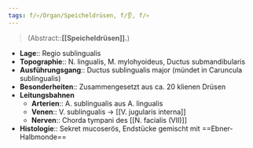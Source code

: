 ```yaml
---
tags: f/💀/Organ/Speicheldrüsen, f/👂, f/💀
---
```

> (Abstract::**[[Speicheldrüsen]].**)
- **Lage**:: Regio sublingualis
- **Topographie**:: N. lingualis, M. mylohyoideus, Ductus submandibularis
- **Ausführungsgang**:: Ductus sublingualis major (mündet in Caruncula sublingualis)
- **Besonderheiten**:: Zusammengesetzt aus ca. 20 klienen Drüsen
- **Leitungsbahnen**
	- **Arterien**:: A. sublingualis aus A. lingualis
	- **Venen**:: V. sublingualis → [[V. jugularis interna]]
	- **Nerven**:: Chorda tympani des [[N. facialis (VII)]]
- **Histologie**:: Sekret mucoserös, Endstücke gemischt mit ==Ebner-Halbmonde==